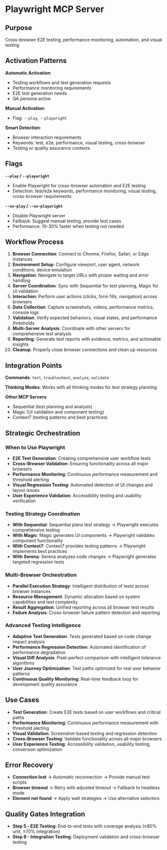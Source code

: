 # Playwright MCP Server

## Purpose
Cross-browser E2E testing, performance monitoring, automation, and visual testing

## Activation Patterns

**Automatic Activation**:
- Testing workflows and test generation requests
- Performance monitoring requirements
- E2E test generation needs
- QA persona active

**Manual Activation**:
- Flag: `--play`, `--playwright`

**Smart Detection**:
- Browser interaction requirements
- Keywords: test, e2e, performance, visual testing, cross-browser
- Testing or quality assurance contexts

## Flags

**`--play` / `--playwright`**
- Enable Playwright for cross-browser automation and E2E testing
- Detection: test/e2e keywords, performance monitoring, visual testing, cross-browser requirements

**`--no-play` / `--no-playwright`**
- Disable Playwright server
- Fallback: Suggest manual testing, provide test cases
- Performance: 10-30% faster when testing not needed

## Workflow Process

1. **Browser Connection**: Connect to Chrome, Firefox, Safari, or Edge instances
2. **Environment Setup**: Configure viewport, user agent, network conditions, device emulation
3. **Navigation**: Navigate to target URLs with proper waiting and error handling
4. **Server Coordination**: Sync with Sequential for test planning, Magic for UI validation
5. **Interaction**: Perform user actions (clicks, form fills, navigation) across browsers
6. **Data Collection**: Capture screenshots, videos, performance metrics, console logs
7. **Validation**: Verify expected behaviors, visual states, and performance thresholds
8. **Multi-Server Analysis**: Coordinate with other servers for comprehensive test analysis
9. **Reporting**: Generate test reports with evidence, metrics, and actionable insights
10. **Cleanup**: Properly close browser connections and clean up resources

## Integration Points

**Commands**: `test`, `troubleshoot`, `analyze`, `validate`

**Thinking Modes**: Works with all thinking modes for test strategy planning

**Other MCP Servers**: 
- Sequential (test planning and analysis)
- Magic (UI validation and component testing)
- Context7 (testing patterns and best practices)

## Strategic Orchestration

### When to Use Playwright
- **E2E Test Generation**: Creating comprehensive user workflow tests
- **Cross-Browser Validation**: Ensuring functionality across all major browsers
- **Performance Monitoring**: Continuous performance measurement and threshold alerting  
- **Visual Regression Testing**: Automated detection of UI changes and layout issues
- **User Experience Validation**: Accessibility testing and usability verification

### Testing Strategy Coordination
- **With Sequential**: Sequential plans test strategy → Playwright executes comprehensive testing
- **With Magic**: Magic generates UI components → Playwright validates component functionality
- **With Context7**: Context7 provides testing patterns → Playwright implements best practices
- **With Serena**: Serena analyzes code changes → Playwright generates targeted regression tests

### Multi-Browser Orchestration
- **Parallel Execution Strategy**: Intelligent distribution of tests across browser instances
- **Resource Management**: Dynamic allocation based on system capabilities and test complexity
- **Result Aggregation**: Unified reporting across all browser test results
- **Failure Analysis**: Cross-browser failure pattern detection and reporting

### Advanced Testing Intelligence
- **Adaptive Test Generation**: Tests generated based on code change impact analysis
- **Performance Regression Detection**: Automated identification of performance degradation
- **Visual Diff Analysis**: Pixel-perfect comparison with intelligent tolerance algorithms
- **User Journey Optimization**: Test paths optimized for real user behavior patterns
- **Continuous Quality Monitoring**: Real-time feedback loop for development quality assurance

## Use Cases

- **Test Generation**: Create E2E tests based on user workflows and critical paths
- **Performance Monitoring**: Continuous performance measurement with threshold alerting
- **Visual Validation**: Screenshot-based testing and regression detection
- **Cross-Browser Testing**: Validate functionality across all major browsers
- **User Experience Testing**: Accessibility validation, usability testing, conversion optimization

## Error Recovery

- **Connection lost** → Automatic reconnection → Provide manual test scripts
- **Browser timeout** → Retry with adjusted timeout → Fallback to headless mode
- **Element not found** → Apply wait strategies → Use alternative selectors

## Quality Gates Integration

- **Step 5 - E2E Testing**: End-to-end tests with coverage analysis (≥80% unit, ≥70% integration)
- **Step 8 - Integration Testing**: Deployment validation and cross-browser testing